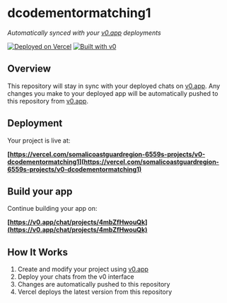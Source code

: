 # dcodementormatching1

*Automatically synced with your [v0.app](https://v0.app) deployments*

[![Deployed on Vercel](https://img.shields.io/badge/Deployed%20on-Vercel-black?style=for-the-badge&logo=vercel)](https://vercel.com/somalicoastguardregion-6559s-projects/v0-dcodementormatching1)
[![Built with v0](https://img.shields.io/badge/Built%20with-v0.app-black?style=for-the-badge)](https://v0.app/chat/projects/4mbZfHwouQk)

## Overview

This repository will stay in sync with your deployed chats on [v0.app](https://v0.app).
Any changes you make to your deployed app will be automatically pushed to this repository from [v0.app](https://v0.app).

## Deployment

Your project is live at:

**[https://vercel.com/somalicoastguardregion-6559s-projects/v0-dcodementormatching1](https://vercel.com/somalicoastguardregion-6559s-projects/v0-dcodementormatching1)**

## Build your app

Continue building your app on:

**[https://v0.app/chat/projects/4mbZfHwouQk](https://v0.app/chat/projects/4mbZfHwouQk)**

## How It Works

1. Create and modify your project using [v0.app](https://v0.app)
2. Deploy your chats from the v0 interface
3. Changes are automatically pushed to this repository
4. Vercel deploys the latest version from this repository

